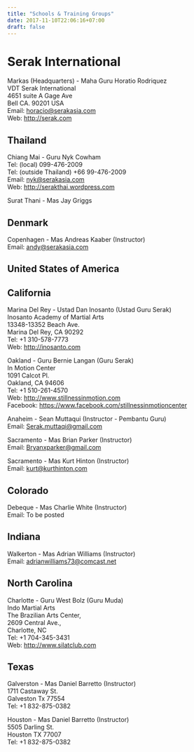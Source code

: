 ```yaml
---
title: "Schools & Training Groups"
date: 2017-11-10T22:06:16+07:00
draft: false
---
```


# Serak International
Markas (Headquarters) - Maha Guru Horatio Rodriquez  
VDT Serak International  
4651 suite A Gage Ave  
Bell CA. 90201 USA  
Email: horacio@serakasia.com  
Web: http://serak.com

## Thailand
Chiang Mai - Guru Nyk Cowham<br/>
Tel: (local) 099-476-2009<br/>
Tel: (outside Thailand) +66 99-476-2009<br/>
Email: nyk@serakasia.com<br/>
Web: http://serakthai.wordpress.com

Surat Thani - Mas Jay Griggs

## Denmark
Copenhagen - Mas Andreas Kaaber (Instructor)  
Email: andy@serakasia.com

## United States of America

## California
Marina Del Rey - Ustad Dan Inosanto (Ustad Guru Serak)  
Inosanto Academy of Martial Arts  
13348-13352 Beach Ave.  
Marina Del Rey, CA 90292  
Tel: +1 310-578-7773  
Web: http://inosanto.com

Oakland - Guru Bernie Langan (Guru Serak)  
In Motion Center  
1091 Calcot Pl.  
Oakland, CA 94606  
Tel: +1 510-261-4570  
Web: http://www.stillnessinmotion.com  
Facebook: https://www.facebook.com/stillnessinmotioncenter

Anaheim - Sean Muttaqui (Instructor - Pembantu Guru)  
Email: Serak.muttaqi@gmail.com

Sacramento - Mas Brian Parker (Instructor)  
Email: Bryanxparker@gmail.com

Sacramento - Mas Kurt Hinton (Instructor)  
Email: kurt@kurthinton.com

## Colorado
Debeque - Mas Charlie White (Instructor)  
Email: To be posted

## Indiana
Walkerton - Mas Adrian Williams (Instructor)  
Email: adrianwilliams73@comcast.net

## North Carolina
Charlotte - Guru West Bolz (Guru Muda)  
Indo Martial Arts  
The Brazilian Arts Center,  
2609 Central Ave.,  
Charlotte, NC  
Tel: +1 704-345-3431  
Web: http://www.silatclub.com

## Texas
Galverston - Mas Daniel Barretto (Instructor)  
1711 Castaway St.  
Galveston Tx 77554  
​Tel: +1 832-875-0382  

Houston - Mas Daniel Barretto (Instructor)  
5505 Darling St.  
Houston TX 77007  
Tel: +1 832-875-0382  
